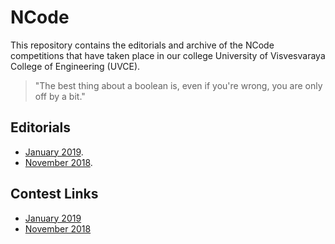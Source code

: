 # NCode
This repository contains the editorials and archive of the NCode competitions that have taken place in our college University of Visvesvaraya College of Engineering (UVCE).

>"The best thing about a boolean is, even if you're wrong, you are only off by a bit."


## Editorials
- [January 2019](./January-2019).
- [November 2018](./November-2018).


## Contest Links
- [January 2019](http://hackerrank.com/contests/uvce-ncode-january-2019/)
- [November 2018](http://hackerrank.com/contests/uvce-ncode-november-2018/)

